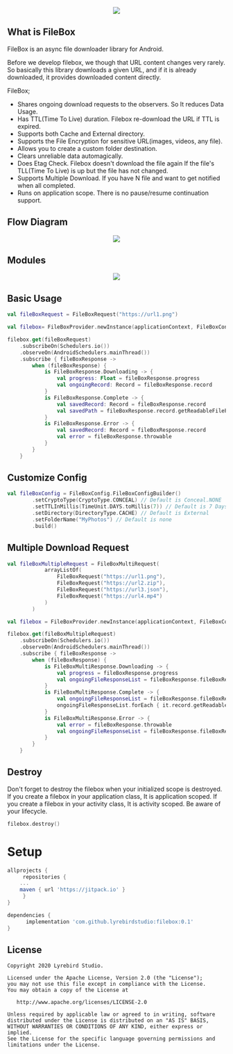 <p align="center">
  <img src="https://raw.githubusercontent.com/lyrebirdstudio/filebox/master/art/icon_filebox.png">
</p>


## What is FileBox

FileBox is an async file downloader library for Android. 

Before we develop filebox, we though that URL content changes very rarely. So basically this library downloads a given URL, and if it is already downloaded, it provides downloaded content directly.

FileBox;

* Shares ongoing download requests to the observers. So It reduces Data Usage.
* Has TTL(Time To Live) duration. Filebox re-download the URL if TTL is expired.
* Supports both Cache and External directory.
* Supports the File Encryption for sensitive URL(images, videos, any file).
* Allows you to create a custom folder destination.
* Clears unreliable data automagically. 
* Does Etag Check. Filebox doesn't download the file again If the file's TLL(Time To Live) is up but the file has not changed.
* Supports Multiple Download. If you have N file and want to get notified when all completed.
* Runs on application scope. There is no pause/resume continuation support.

## Flow Diagram
<p align="center">
  <img src="https://raw.githubusercontent.com/lyrebirdstudio/filebox/master/art/diagram_filebox.png">
</p>

## Modules
<p align="center">
  <img src="https://raw.githubusercontent.com/lyrebirdstudio/filebox/master/art/filebox_modules.png">
</p>

## Basic Usage
```kotlin
val fileBoxRequest = FileBoxRequest("https://url1.png")

val filebox= FileBoxProvider.newInstance(applicationContext, FileBoxConfig.createDefault())

filebox.get(fileBoxRequest)
    .subscribeOn(Schedulers.io())
    .observeOn(AndroidSchedulers.mainThread())
    .subscribe { fileBoxResponse ->
        when (fileBoxResponse) {
            is FileBoxResponse.Downloading -> {
                val progress: Float = fileBoxResponse.progress
                val ongoingRecord: Record = fileBoxResponse.record
            }
            is FileBoxResponse.Complete -> {
                val savedRecord: Record = fileBoxResponse.record
                val savedPath = fileBoxResponse.record.getReadableFilePath()
            }
            is FileBoxResponse.Error -> {
                val savedRecord: Record = fileBoxResponse.record
                val error = fileBoxResponse.throwable
            }
        }
    }
```

## Customize Config

```kotlin
val fileBoxConfig = FileBoxConfig.FileBoxConfigBuilder()
        .setCryptoType(CryptoType.CONCEAL) // Default is Conceal.NONE
        .setTTLInMillis(TimeUnit.DAYS.toMillis(7)) // Default is 7 Days
        .setDirectory(DirectoryType.CACHE) // Default is External
        .setFolderName("MyPhotos") // Default is none
        .build()
```

## Multiple Download Request

```kotlin
val fileBoxMultipleRequest = FileBoxMultiRequest(
            arrayListOf(
                FileBoxRequest("https://url1.png"),
                FileBoxRequest("https://url2.zip"),
                FileBoxRequest("https://url3.json"),
                FileBoxRequest("https://url4.mp4")
            )
        )

val filebox = FileBoxProvider.newInstance(applicationContext, FileBoxConfig.createDefault())

filebox.get(fileBoxMultipleRequest)
    .subscribeOn(Schedulers.io())
    .observeOn(AndroidSchedulers.mainThread())
    .subscribe { fileBoxResponse ->
        when (fileBoxResponse) {
            is FileBoxMultiResponse.Downloading -> {
                val progress = fileBoxResponse.progress
                val ongoingFileResponseList = fileBoxResponse.fileBoxResponseList
            }
            is FileBoxMultiResponse.Complete -> {
                val ongoingFileResponseList = fileBoxResponse.fileBoxResponseList
                ongoingFileResponseList.forEach { it.record.getReadableFilePath() }
            }
            is FileBoxMultiResponse.Error -> {
                val error = fileBoxResponse.throwable
                val ongoingFileResponseList = fileBoxResponse.fileBoxResponseList
            }
        }
    }
```

## Destroy

Don't forget to destroy the filebox when your initialized scope is destroyed. If you create a filebox in your application class, It is application scoped. If you create a filebox in your activity class, It is activity scoped. Be aware of your lifecycle.

```kotlin
filebox.destroy()
```

# Setup
```groovy
allprojects {
     repositories {
	...
	maven { url 'https://jitpack.io' }
     }
}
```
```groovy
dependencies {
      implementation 'com.github.lyrebirdstudio:filebox:0.1'
}
```

License
--------


    Copyright 2020 Lyrebird Studio.

    Licensed under the Apache License, Version 2.0 (the "License");
    you may not use this file except in compliance with the License.
    You may obtain a copy of the License at

       http://www.apache.org/licenses/LICENSE-2.0

    Unless required by applicable law or agreed to in writing, software
    distributed under the License is distributed on an "AS IS" BASIS,
    WITHOUT WARRANTIES OR CONDITIONS OF ANY KIND, either express or implied.
    See the License for the specific language governing permissions and
    limitations under the License.








